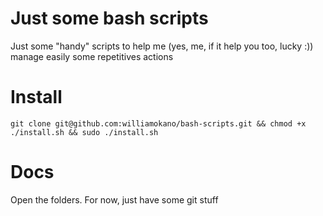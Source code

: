 # Just some bash scripts
Just some "handy" scripts to help me (yes, me, if it help you too, lucky :)) manage easily some repetitives actions

# Install
`git clone git@github.com:williamokano/bash-scripts.git && chmod +x ./install.sh && sudo ./install.sh`

# Docs
Open the folders. For now, just have some git stuff